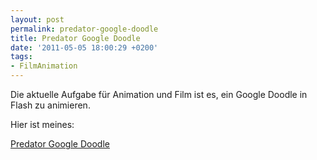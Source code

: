 ```yaml
---
layout: post
permalink: predator-google-doodle
title: Predator Google Doodle
date: '2011-05-05 18:00:29 +0200'
tags:
- FilmAnimation
---
```

<p>Die aktuelle Aufgabe für Animation und Film ist es, ein Google Doodle in Flash zu animieren.</p>
<p>Hier ist meines:</p>
<p><a href="/uploads/2011/04/predator.swf" rel="flash[ar=275/95&w=275]">Predator Google Doodle</a></p>
